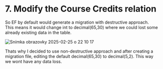 # 7. Modify the Course Credits relation

So EF by default would generate a migration with destructive approach. This means it would change int to decimal(65,30) where we could lost some already existing data in the table.

![Snímka obrazovky 2025-02-25 o 22 10 17](https://github.com/user-attachments/assets/fabee4e5-133e-430b-afed-57b568f048aa)

Thats why I decided to use non-destructive approach and after creating a migration file, editing the default decimal(65,30) to decimal(5,2). This way we wont have any data loss.
